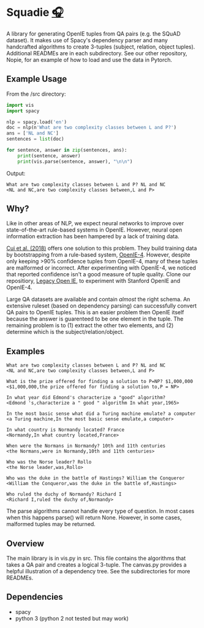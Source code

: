 # Squadie    [:headphones:](https://www.youtube.com/watch?v=yGl0rS-ZcV4)

A library for generating OpenIE tuples from QA pairs (e.g. the SQuAD dataset). It makes use of Spacy's dependency parser and many handcrafted algorithms to create 3-tuples (subject, relation, object tuples). Additional READMEs are in each subdirectory. See our other repository, Nopie, for an example of how to load and use the data in Pytorch.

## Example Usage
From the /src directory:
```python
import vis
import spacy

nlp = spacy.load('en')
doc = nlp(n'What are two complexity classes between L and P?')
ans = ['NL and NC']
sentences = list(doc)

for sentence, answer in zip(sentences, ans):
	print(sentence, answer)
	print(vis.parse(sentence, answer), "\n\n")
```
Output:
```
What are two complexity classes between L and P? NL and NC
<NL and NC,are two complexity classes between,L and P>
```

## Why?

Like in other areas of NLP, we expect neural networks to improve over state-of-the-art rule-based systems in OpenIE. However, neural open information extraction has been hampered by a lack of training data. 

[Cui et al. (2018)](https://arxiv.org/abs/1805.04270) offers one solution to this problem. They build training data by bootstrapping from a rule-based system, [OpenIE-4](https://github.com/allenai/openie-standalone). However, despite only keeping >90% confidence tuples from OpenIE-4, many of these tuples are malformed or incorrect. After experimenting with OpenIE-4, we noticed that reported confidence isn't a good measure of tuple quality. Clone our repositiory, [Legacy Open IE](https://github.com/NPCai/Legacy-Open-IE), to experiment with Stanford OpenIE and OpenIE-4. 

Large QA datasets are available and contain *almost* the right schema. An extensive ruleset (based on dependency parsing) can successfully convert QA pairs to OpenIE tuples. This is an easier problem then OpenIE itself because the answer is guarenteed to be one element in the tuple. The remaining problem is to (1) extract the other two elements, and (2) determine which is the subject/relation/object. 

## Examples

```
What are two complexity classes between L and P? NL and NC
<NL and NC,are two complexity classes between,L and P>

What is the prize offered for finding a solution to P=NP? $1,000,000
<$1,000,000,the prize offered for finding a solution to,P = NP>

In what year did Edmond's characterize a "good" algorithm?
<Edmond 's,characterize a " good " algorithm In what year,1965>

In the most basic sense what did a Turing machine emulate? a computer
<a Turing machine,In the most basic sense emulate,a computer>

In what country is Normandy located? France
<Normandy,In what country located,France>

When were the Normans in Normandy? 10th and 11th centuries
<the Normans,were in Normandy,10th and 11th centuries>

Who was the Norse leader? Rollo
<the Norse leader,was,Rollo>

Who was the duke in the battle of Hastings? William the Conqueror
<William the Conqueror,was the duke in the battle of,Hastings>

Who ruled the duchy of Normandy? Richard I
<Richard I,ruled the duchy of,Normandy>
```

The parse algorithms cannot handle every type of question. In most cases when this happens parse() will return None. However, in some cases, malformed tuples may be returned.


## Overview

The main library is in vis.py in src. This file contains the algorithms that takes a QA pair and creates a logical 3-tuple. The canvas.py provides a helpful illustration of a dependency tree. See the subdirectories for more READMEs.

## Dependencies 

* spacy
* python 3 (python 2 not tested but may work)
